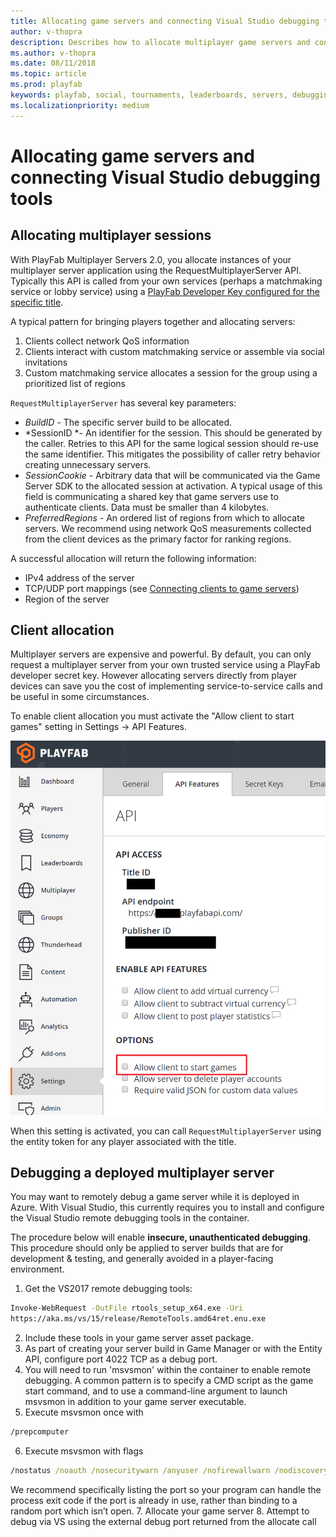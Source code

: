 ```yaml
---
title: Allocating game servers and connecting Visual Studio debugging tools
author: v-thopra
description: Describes how to allocate multiplayer game servers and connect Visual Studio debugging tools.
ms.author: v-thopra
ms.date: 08/11/2018
ms.topic: article
ms.prod: playfab
keywords: playfab, social, tournaments, leaderboards, servers, debugging
ms.localizationpriority: medium
---
```


# Allocating game servers and connecting Visual Studio debugging tools

## Allocating multiplayer sessions

With PlayFab Multiplayer Servers 2.0, you allocate instances of your multiplayer server application using the RequestMultiplayerServer API. Typically this API is called from your own services (perhaps a matchmaking service or lobby service) using a [PlayFab Developer Key configured for the specific title](../../config/dev-test-live/getting-playfab-developer-keys.md).

A typical pattern for bringing players together and allocating servers:

1. Clients collect network QoS information 
2. Clients interact with custom matchmaking service or assemble via social invitations 
3. Custom matchmaking service allocates a session for the group using a prioritized list of regions

`RequestMultiplayerServer` has several key parameters:

- *BuildID* - The specific server build to be allocated. 
- *SessionID *- An identifier for the session. This should be generated by the caller. Retries to this API for the same logical session should re-use the same identifier. This mitigates the possibility of caller retry behavior creating unnecessary servers.
- *SessionCookie* - Arbitrary data that will be communicated via the Game Server SDK to the allocated session at activation. A typical usage of this field is communicating a shared key that game servers use to authenticate clients. Data must be smaller than 4 kilobytes. 
- *PreferredRegions* - An ordered list of regions from which to allocate servers. We recommend using network QoS measurements collected from the client devices as the primary factor for ranking regions. 

A successful allocation will return the following information:

- IPv4 address of the server
- TCP/UDP port mappings (see [Connecting clients to game servers](connecting-clients-to-game-servers.md))
- Region of the server

## Client allocation

Multiplayer servers are expensive and powerful. By default, you can only request a multiplayer server from your own trusted service using a PlayFab developer secret key. However allocating servers directly from player devices can save you the cost of implementing service-to-service calls and be useful in some circumstances.

To enable client allocation you must activate the "Allow client to start games" setting in Settings -> API Features.

![Game Manager - Settings - API Features - Allow client to start games](media/tutorials/game-manager-settings-api-features-allow-client-to-start-games.png)  

When this setting is activated, you can call `RequestMultiplayerServer` using the entity token for any player associated with the title.

## Debugging a deployed multiplayer server

You may want to remotely debug a game server while it is deployed in Azure. With Visual Studio, this currently requires you to install and configure the Visual Studio remote debugging tools in the container.

The procedure below will enable **insecure, unauthenticated debugging**. This procedure should only be applied to server builds that are for development & testing, and generally avoided in a player-facing environment.

1. Get the VS2017 remote debugging tools:

```cmd
Invoke-WebRequest -OutFile rtools_setup_x64.exe -Uri 
https://aka.ms/vs/15/release/RemoteTools.amd64ret.enu.exe
```

2. Include these tools in your game server asset package.
3. As part of creating your server build in Game Manager or with the Entity API, configure port 4022 TCP as a debug port. 
4. You will need to run 'msvsmon' within the container to enable remote debugging. A common pattern is to specify a CMD script as the game start command, and to use a command-line argument to launch msvsmon in addition to your game server executable. 
5. Execute msvsmon once with

```cmd    
/prepcomputer
```

6. Execute msvsmon with flags 

```cmd    
/nostatus /noauth /nosecuritywarn /anyuser /nofirewallwarn /nodiscovery /port 4022
```

We recommend specifically listing the port so your program can handle the process exit code if the port is already in use, rather than binding to a random port which isn’t open.
7. Allocate your game server 
8. Attempt to debug via VS using the external debug port returned from the allocate call